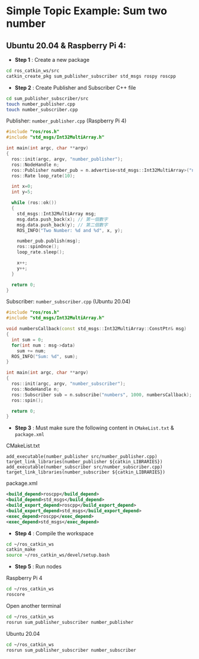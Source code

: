 # Simple Topic Example: Sum two number
## Ubuntu 20.04 & Raspberry Pi 4:
* **Step 1** : Create a new package
```bash
cd ros_catkin_ws/src
catkin_create_pkg sum_publisher_subscriber std_msgs rospy roscpp
```
* **Step 2** : Create Publisher and Subscriber C++ file
```bash
cd sum_publisher_subscriber/src
touch number_publisher.cpp
touch number_subscriber.cpp
```
Publisher: `number_publisher.cpp` (Raspberry Pi 4)
```cpp
#include "ros/ros.h"
#include "std_msgs/Int32MultiArray.h"

int main(int argc, char **argv)
{
  ros::init(argc, argv, "number_publisher");
  ros::NodeHandle n;
  ros::Publisher number_pub = n.advertise<std_msgs::Int32MultiArray>("numbers", 1000);
  ros::Rate loop_rate(10);

  int x=0;
  int y=5;

  while (ros::ok())
  {
    std_msgs::Int32MultiArray msg;
    msg.data.push_back(x); // 第一個數字
    msg.data.push_back(y); // 第二個數字
    ROS_INFO("Two Number: %d and %d", x, y);

    number_pub.publish(msg);
    ros::spinOnce();
    loop_rate.sleep();

    x++;
    y++;
  }

  return 0;
}
```
Subscriber: `number_subscriber.cpp` (Ubuntu 20.04)
```cpp
#include "ros/ros.h"
#include "std_msgs/Int32MultiArray.h"

void numbersCallback(const std_msgs::Int32MultiArray::ConstPtr& msg)
{
  int sum = 0;
  for(int num : msg->data)
    sum += num;
  ROS_INFO("Sum: %d", sum);
}

int main(int argc, char **argv)
{
  ros::init(argc, argv, "number_subscriber");
  ros::NodeHandle n;
  ros::Subscriber sub = n.subscribe("numbers", 1000, numbersCallback);
  ros::spin();

  return 0;
}
```
* **Step 3** : Must make sure the following content in `CMakeList.txt` & `package.xml`

CMakeList.txt
```
add_executable(number_publisher src/number_publisher.cpp)
target_link_libraries(number_publisher ${catkin_LIBRARIES})
add_executable(number_subscriber src/number_subscriber.cpp)
target_link_libraries(number_subscriber ${catkin_LIBRARIES})
```
package.xml
```xml
<build_depend>roscpp</build_depend>
<build_depend>std_msgs</build_depend>
<build_export_depend>roscpp</build_export_depend>
<build_export_depend>std_msgs</build_export_depend>
<exec_depend>roscpp</exec_depend>
<exec_depend>std_msgs</exec_depend>
```
* **Step 4** : Compile the workspace
```bash
cd ~/ros_catkin_ws
catkin_make
source ~/ros_catkin_ws/devel/setup.bash
```
* **Step 5** : Run nodes

Raspberry Pi 4
```bash
cd ~/ros_catkin_ws
roscore
```
Open another terminal
```bash
cd ~/ros_catkin_ws
rosrun sum_publisher_subscriber number_publisher
```
Ubuntu 20.04
```bash
cd ~/ros_catkin_ws
rosrun sum_publisher_subscriber number_subscriber
```
